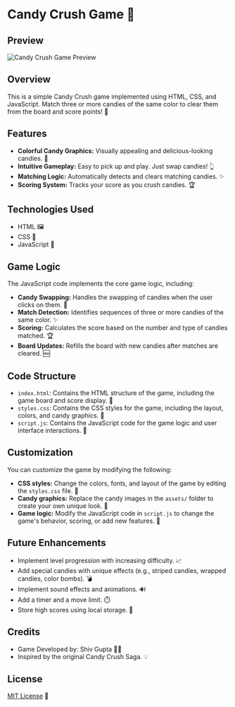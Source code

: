 # Candy Crush Game 🍬

## Preview

![Candy Crush Game Preview]()

## Overview

This is a simple Candy Crush game implemented using HTML, CSS, and JavaScript.  Match three or more candies of the same color to clear them from the board and score points! 🎉

## Features

*   **Colorful Candy Graphics:** Visually appealing and delicious-looking candies. 🍭
*   **Intuitive Gameplay:** Easy to pick up and play.  Just swap candies! 👆
*   **Matching Logic:** Automatically detects and clears matching candies. ✨
*   **Scoring System:** Tracks your score as you crush candies. 🏆

## Technologies Used

*   HTML 🖼️
*   CSS 🎨
*   JavaScript 📜

## Game Logic

The JavaScript code implements the core game logic, including:

*   **Candy Swapping:** Handles the swapping of candies when the user clicks on them. 🔄
*   **Match Detection:**  Identifies sequences of three or more candies of the same color. ✨
*   **Scoring:**  Calculates the score based on the number and type of candies matched. 🏆
*   **Board Updates:**  Refills the board with new candies after matches are cleared. 🆕

## Code Structure

*   `index.html`: Contains the HTML structure of the game, including the game board and score display. 🧱
*   `styles.css`: Contains the CSS styles for the game, including the layout, colors, and candy graphics. 🎨
*   `script.js`: Contains the JavaScript code for the game logic and user interface interactions. 📜

## Customization

You can customize the game by modifying the following:

*   **CSS styles:** Change the colors, fonts, and layout of the game by editing the `styles.css` file. 🎨
*   **Candy graphics:** Replace the candy images in the `assets/` folder to create your own unique look. 🍬
*   **Game logic:** Modify the JavaScript code in `script.js` to change the game's behavior, scoring, or add new features. 📜

## Future Enhancements

*   Implement level progression with increasing difficulty. 📈
*   Add special candies with unique effects (e.g., striped candies, wrapped candies, color bombs). 💣
*   Implement sound effects and animations. 🔊
*   Add a timer and a move limit. ⏱️
*   Store high scores using local storage. 💾

## Credits

*   Game Developed by: Shiv Gupta 👨‍💻
*   Inspired by the original Candy Crush Saga. 💡

## License

[MIT License](LICENSE) 📝
